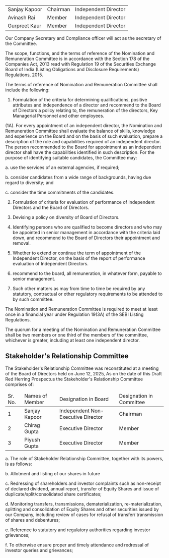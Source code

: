 <table><tr><td>Sanjay Kapoor</td><td>Chairman</td><td>Independent Director</td></tr><tr><td>Avinash Rai</td><td>Member</td><td>Independent Director</td></tr><tr><td>Gurpreet Kaur</td><td>Member</td><td>Independent Director</td></tr></table>

Our Company Secretary and Compliance officer will act as the secretary of the Committee.

The scope, functions, and the terms of reference of the Nomination and Remuneration Committee is in accordance with the Section 178 of the Companies Act, 2013 read with Regulation 19 of the Securities Exchange Board of India (Listing Obligations and Disclosure Requirements) Regulations, 2015.

The terms of reference of Nomination and Remuneration Committee shall include the following:

1. Formulation of the criteria for determining qualifications, positive attributes and independence of a director and recommend to the Board of Directors a policy relating to, the remuneration of the directors, Key Managerial Personnel and other employees.

(1A). For every appointment of an independent director, the Nomination and Remuneration Committee shall evaluate the balance of skills, knowledge and experience on the Board and on the basis of such evaluation, prepare a description of the role and capabilities required of an independent director. The person recommended to the Board for appointment as an independent director shall have the capabilities identified in such description. For the purpose of identifying suitable candidates, the Committee may:

a. use the services of an external agencies, if required;

b. consider candidates from a wide range of backgrounds, having due regard to diversity; and

c. consider the time commitments of the candidates.

2. Formulation of criteria for evaluation of performance of Independent Directors and the Board of Directors.

3. Devising a policy on diversity of Board of Directors.

4. Identifying persons who are qualified to become directors and who may be appointed in senior management in accordance with the criteria laid down, and recommend to the Board of Directors their appointment and removal.

5. Whether to extend or continue the term of appointment of the Independent Director, on the basis of the report of performance evaluation of Independent Directors.

6. recommend to the board, all remuneration, in whatever form, payable to senior management.

7. Such other matters as may from time to time be required by any statutory, contractual or other regulatory requirements to be attended to by such committee.

The Nomination and Remuneration Committee is required to meet at least once in a financial year under Regulation 19(3A) of the SEBI Listing Regulations.

The quorum for a meeting of the Nomination and Remuneration Committee shall be two members or one third of the members of the committee, whichever is greater, including at least one independent director.

## Stakeholder's Relationship Committee

The Stakeholder's Relationship Committee was reconstituted at a meeting of the Board of Directors held on June 12, 2025, As on the date of this Draft Red Herring Prospectus the Stakeholder's Relationship Committee comprises of:

<table><thead><tr><td>Sr. No.</td><td>Names of Member</td><td>Designation in Board</td><td>Designation in Committee</td></tr></thead><tbody><tr><td>1</td><td>Sanjay Kapoor</td><td>Independent Non-Executive Director</td><td>Chairman</td></tr><tr><td>2</td><td>Chirag Gupta</td><td>Executive Director</td><td>Member</td></tr><tr><td>3</td><td>Piyush Gupta</td><td>Executive Director</td><td>Member</td></tr></tbody></table>

a. The role of Stakeholder Relationship Committee, together with its powers, is as follows:

b. Allotment and listing of our shares in future

c. Redressing of shareholders and investor complaints such as non-receipt of declared dividend, annual report, transfer of Equity Shares and issue of duplicate/split/consolidated share certificates;

d. Monitoring transfers, transmissions, dematerialization, re-materialization, splitting and consolidation of Equity Shares and other securities issued by our Company, including review of cases for refusal of transfer/ transmission of shares and debentures;

e. Reference to statutory and regulatory authorities regarding investor grievances;

f. To otherwise ensure proper and timely attendance and redressal of investor queries and grievances;